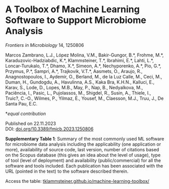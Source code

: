 #  A Toolbox of Machine Learning Software to Support Microbiome Analysis

*Frontiers in Microbiology* 14, 1250806

Marcos Zambrano, L.J., López Molina, V.M., Bakir-Gungor, B.\*, Frohme, M.\*, Karaduzovic-Hadziabdic, K.\*, Klammsteiner, T.\*, Ibrahimi, E.\*, Lahti, L.\*, Loncar-Turukalo, T.\*, Dhamo, X.\*, Simeon, A.\*, Nechyporenko, A.\*, Pio, G.\*, Przymus, P.\*, Sampri, A.\*, Trajkovik, V.T.\*, Aasmets, O., Araujo, R., Anagnostopoulos, I., Aydemir, O., Berland, M., de la Luz Calle, M., Ceci, M., Duman, H., Gundogdu, A., Havulinna, A.S., Kaka Bra, K.H.N., Kalluci, E., Karav, S., Lode, D., Lopes, M.B., May, P., Nap, B., Nedyalkova, M., Paciência, I., Pasic, L., Pujolassos, M., Shigdel, R., Susin, A., Thiele, I., Truic?, C.-O., Wilmes, P., Yilmaz, E., Yousef, M., Claesson, M.J., Truu, J., De Santa Pau, E.C.

\**equal contribution*

Published on 22.11.2023  
DOI: [doi.org/10.3389/fmicb.2023.1250806](https://doi.org/10.3389/fmicb.2023.1250806)

**Supplementary Table 1**: Summary of the most commonly used ML software for microbiome data analysis including the applicability (one application or more), availability of source code, last version, number of citations based on the Scopus database (this gives an idea about the level of usage), type of tool (level of deployment) and availability
(public/commercial) for all the software and tools included. Each publication has been associated with the URL (pointed in the text) to the software described therein.

Access the table: [tklammsteiner.github.io/machine-learning-toolbox/](https://tklammsteiner.github.io/machine-learning-toolbox/)
